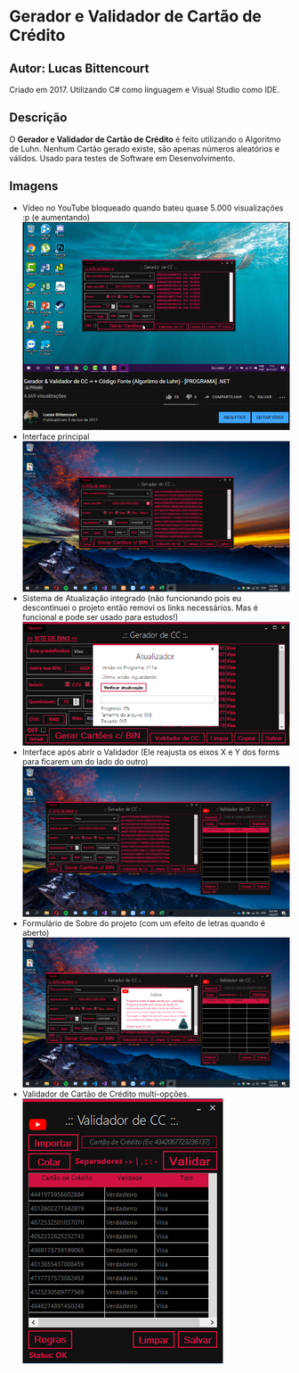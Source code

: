 # Gerador e Validador de Cartão de Crédito

## Autor: Lucas Bittencourt
Criado em 2017. Utilizando C# como linguagem e Visual Studio como IDE.

## Descrição
O **Gerador e Validador de Cartão de Crédito** é feito utilizando o Algoritmo de Luhn. Nenhum Cartão gerado existe, são apenas números aleatórios e válidos. Usado para testes de Software em Desenvolvimento.

## Imagens
- Vídeo no YouTube bloqueado quando bateu quase 5.000 visualizações :p (e aumentando)
![](images/Screenshot_1.png)
- Interface principal
![](images/Screenshot_2.png)
- Sistema de Atualização integrado (não funcionando pois eu descontinuei o projeto então removi os links necessários. Mas é funcional e pode ser usado para estudos!)
![](images/Screenshot_3.png)
- Interface após abrir o Validador (Ele reajusta os eixos X e Y dos forms para ficarem um do lado do outro)
![](images/Screenshot_4.png)
- Formulário de Sobre do projeto (com um efeito de letras quando é aberto)
![](images/Screenshot_5.png)
- Validador de Cartão de Crédito multi-opções.
![](images/Screenshot_6.png)
